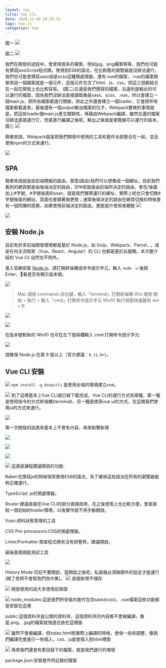 ```yaml
---
layout: vue
title: Vue Cli
date: 2020-11-04 20:35:53
tags: Vue.js
categories: Vue
---
```

圖一
![](https://i.imgur.com/aNwSDtY.png)
<!--more-->
圖二
![](https://i.imgur.com/2M2CLCy.png)

我們在開發的過程中，會使用很多的檔案，例如jpg、png檔案等等，我們也可能有撰寫javaScript程式碼，使用到ES6的語法，在比較舊的瀏覽器就沒辦法運行，我們也可能會撰寫sass或是scss這種預處理器，還有.vue的檔案，.vue的檔案簡單來說一個檔案就是一個元件，這個元件包含了html、js、css，把這三個都結合在一起在開發上也比較容易。
(圖二)左邊是我們撰寫的檔案，右邊則是輸出的可以運行的檔案，因為我們沒辦法直接讀取像是sass、scss、.vue，所以會建立一個main.js，把所有檔案都進行關聯，除此之外還會建立一個loader，它會把所有檔案都載進來，最後還有一個output輸出檔案的位子，Webpack要做的事情就是，把這些loader跟main.js產生關聯性，再藉由Webpack編譯，雖然左邊的檔案沒辦法直接運行它，但是進行編譯之後呢，輸出之後就是瀏覽器可以運行的版本。
圖三
![](https://i.imgur.com/3YbT69U.png)

簡單來說，Webpack就是把我們開發中使用的工具和套件全部整合在一起，並且使用npm的方式來運行。

![](https://i.imgur.com/Hwd3OXK.png)
## SPA

簡單來說就是由前端模擬的路由，那麼(路由)我們可以想像成一個網址，目前我們看到的網頁都是由後端決定的路由，SPA呢就是由前端所決定的路由，會在/後面加上#字號，#字號後面的user，就是我們實際運行的網址，實際上呢也只會切換#字號後面的網址，頁面也會跟著做更換；通常後端決定的路由在網頁切換的時候會有一個閃爍的感覺，如果使用前端決定的路由，更能提升使用者體驗
![](https://i.imgur.com/0I2f0yJ.png)

![](https://i.imgur.com/G7i5GJK.png)



## 安裝 Node.js
目前有許多前端開發環境都是基於 Node.js，如 Gulp、Webpack、Parcel...，或是任何主流框架（Vue、React、Angular）的 CLI 也都是基於此服務。本次要介紹的 Vue Cli 自然也不例外。

進入官網安裝 [Node.js](https://nodejs.org/en/)，請打開終端機或命令提示字元，輸入 `node -v` 後按 Enter，看是否有顯示版本號。

![](https://i.imgur.com/tMn6b6n.gif)

> Mac 請按 command+空白鍵，輸入「terminal」打開終端機
> Win 請按 開始 > 執行 > 輸入「cmd」打開命令提示字元
Win10 執行視窗快速鍵為 win + R:

![](https://i.imgur.com/xM3UOZG.jpg)

![](https://i.imgur.com/fEKbeaR.png)

在版本號較新的 Win10 也可在左下搜尋欄輸入 cmd 打開命令提示字元:

![](https://i.imgur.com/UsXljox.jpg)

請確保 Node.js 在第 9 版以上（官方建議：`8.11.0+`）。

## Vue CLI 安裝

![](https://i.imgur.com/6uhIFx9.png)
`npm install -g @vue/cli` 是使用全域的環境建立vue。

![](https://i.imgur.com/yMyJDBy.png)
到了這裡基本上Vue CLI就已經下載完成，Vue CLI的運行方式有兩種，第一種是使用指令的方式終端機(terminal)，另一種是使用vue ui的方式，在這裡我們使用ui的方式來運行。

![](https://i.imgur.com/govrlEi.png)

第一次開發的話進來基本上不會有內容，再來點擊新增

![](https://i.imgur.com/qcddG6a.png)

![](https://i.imgur.com/WuZKKWy.png)

![](https://i.imgur.com/EFgn5e4.png)

![](https://i.imgur.com/W2SUt8U.png)
這邊是課程建議開啟的功能:

Babel:在撰寫js的時候很常使用ES6的語法，為了確保這些語法在所有的瀏覽器能夠正確運行。


TypeScript: js的預處理器。

Router:建議直接在Vue CLI的部分直接啟用，在之後使用上也比較方便，會直接給一個初始的loader環境，以後實作就不用手動開啟。

Vuex:資料狀態管理的工具

CSS Pre-processors:CSS的預處理器。

Linter/Formatter:檢查程式碼有沒有排整齊，建議開啟。

最後面兩個是測試工具

![](https://i.imgur.com/h6IsXJ9.png)

History Mode 切記不要開啟，當開啟之後呢，私服器必須做額外的設定才能運行(開了老師不會幫我們改作業)。
![](https://i.imgur.com/TBBnPmj.png)
直接新增不儲存

![](https://i.imgur.com/ry3yPxI.png)
開發使用的話大多使用前兩個

![](https://i.imgur.com/yw5EEs9.png)
node_modules:這是我們所安裝的套件包含sass(scss)、.vue檔案這些功能都是安裝在這裡

public:這個資料夾是公開的資料夾，這個資料夾的內容都不會被編譯，像是.png、.jpg的檔案就很適合放在這裡面

![](https://i.imgur.com/HBll11c.png)
雖然不會被編譯，但index.html呢實際上編譯的時候，會做一些些調整，像我們編譯完會進行一些插入，css、js就會插入到html裡面

![](https://i.imgur.com/Vj11447.png)
再來我們還會有更目錄下的檔案，就是我們運行的環境

package.json:安裝套件所記錄的檔案
